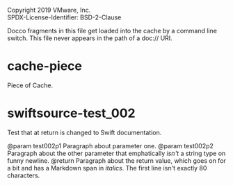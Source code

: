 Copyright 2019 VMware, Inc.  
SPDX-License-Identifier: BSD-2-Clause

Docco fragments in this file get loaded into the cache by a command line switch.
This file never appears in the path of a doc:// URI.

# cache-piece
Piece of Cache.
#

# swiftsource-test_002
Test that at return is changed to Swift documentation.

@param test002p1 Paragraph about parameter one.
@param test002p2 Paragraph about the other parameter that emphatically
*isn't* a string
type on funny newline.
@return Paragraph about the return value, which goes on for a bit and has a
Markdown span in *italics*. The first line isn't exactly 80 characters.
